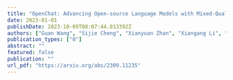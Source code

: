```yaml
---
title: "OpenChat: Advancing Open-source Language Models with Mixed-Quality Data"
date: 2023-01-01
publishDate: 2023-10-09T08:07:44.013392Z
authors: ["Guan Wang", "Sijie Cheng", "Xianyuan Zhan", "Xiangang Li", "Sen Song", "Yang Liu"]
publication_types: ["0"]
abstract: ""
featured: false
publication: ""
url_pdf: "https://arxiv.org/abs/2309.11235"
---
```


